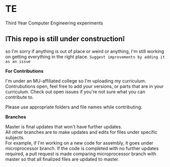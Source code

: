 # TE
Third Year Computer Engineering experiments

## ❕This repo is still under construction❕ 
so I'm sorry if anything is out of place or weird or anything, I'm still working on getting everything in the right place. `Suggest improvements by adding it as an issue`


 **For Contributions** 
<div> I'm under an MU-affiliated college so I'm uploading my curriculum. </div> 
<div> Contrubutions open, feel free to add your versions, or parts that are in your curriculum. Check out open issues if you're not sure what you can contribute to.</div>
<p>Please use appropriate folders and file names while contributing. </p>

**Branches**
<div> Master is final updates that won't have further updates. </div>
<div> All other branches are to make updates and edits for files under specific subjects.</div>
<div>For example, if I'm working on a new code for assembly, it goes under microprocessor branch. If the code is completed with no further updates required, a pull request is made comparing microprocessor branch with master so that all finalized files are updated to master.</div>
